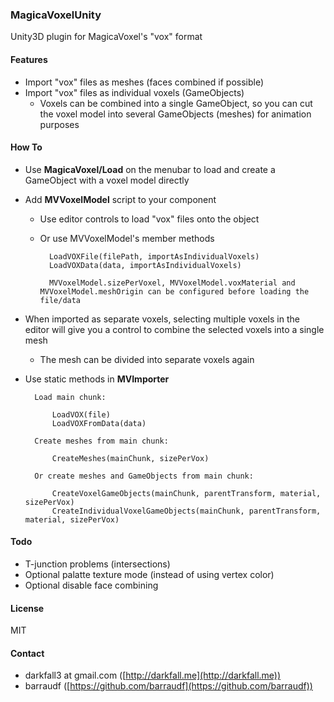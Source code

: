 ### MagicaVoxelUnity

Unity3D plugin for MagicaVoxel's "vox" format

#### Features
* Import "vox" files as meshes (faces combined if possible)
* Import "vox" files as individual voxels (GameObjects)
	* Voxels can be combined into a single GameObject, so you can cut the voxel model into several GameObjects (meshes) for animation purposes

#### How To
* Use __MagicaVoxel/Load__ on the menubar to load and create a GameObject with a voxel model directly

* Add __MVVoxelModel__ script to your component 
	* Use editor controls to load "vox" files onto the object

	* Or use MVVoxelModel's member methods

			LoadVOXFile(filePath, importAsIndividualVoxels)
			LoadVOXData(data, importAsIndividualVoxels)

			MVVoxelModel.sizePerVoxel, MVVoxelModel.voxMaterial and MVVoxelModel.meshOrigin can be configured before loading the file/data
			
* When imported as separate voxels, selecting multiple voxels in the editor will give you a control to combine the selected voxels into a single mesh
	* The mesh can be divided into separate voxels again
			
* Use static methods in __MVImporter__

		Load main chunk:
		
			LoadVOX(file)
			LoadVOXFromData(data)
			
		Create meshes from main chunk:
		
			CreateMeshes(mainChunk, sizePerVox)
			
		Or create meshes and GameObjects from main chunk:
		
			CreateVoxelGameObjects(mainChunk, parentTransform, material, sizePerVox)
			CreateIndividualVoxelGameObjects(mainChunk, parentTransform, material, sizePerVox)
		

#### Todo

* T-junction problems (intersections)
* Optional palatte texture mode (instead of using vertex color)
* Optional disable face combining	
	
#### License

MIT

#### Contact
* darkfall3 at gmail.com ([http://darkfall.me](http://darkfall.me))
* barraudf ([https://github.com/barraudf](https://github.com/barraudf))
